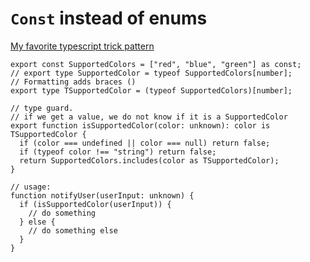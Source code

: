# `Const` instead of enums

[My favorite typescript trick pattern](https://medium.com/@jakehockey10/my-favorite-typescript-trick-pattern-2664b2b3e28e)

```tsx
export const SupportedColors = ["red", "blue", "green"] as const;
// export type SupportedColor = typeof SupportedColors[number];
// Formatting adds braces ()
export type TSupportedColor = (typeof SupportedColors)[number];

// type guard.
// if we get a value, we do not know if it is a SupportedColor
export function isSupportedColor(color: unknown): color is TSupportedColor {
  if (color === undefined || color === null) return false;
  if (typeof color !== "string") return false;
  return SupportedColors.includes(color as TSupportedColor);
}

// usage:
function notifyUser(userInput: unknown) {
  if (isSupportedColor(userInput)) {
    // do something
  } else {
    // do something else
  }
}
```

